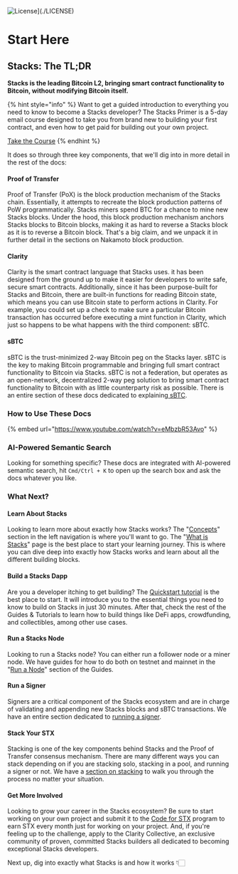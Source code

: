 ![License](https://img.shields.io/github/license/stacks-network/docs)](./LICENSE)

# Start Here

## Stacks: The TL;DR

**Stacks is the leading Bitcoin L2, bringing smart contract functionality to Bitcoin, without modifying Bitcoin itself.**

{% hint style="info" %}
Want to get a guided introduction to everything you need to know to become a Stacks developer? The Stacks Primer is a 5-day email course designed to take you from brand new to building your first contract, and even how to get paid for building out your own project.

[Take the Course](https://stacks.org/dev)
{% endhint %}

It does so through three key components, that we'll dig into in more detail in the rest of the docs:

#### Proof of Transfer

Proof of Transfer (PoX) is the block production mechanism of the Stacks chain. Essentially, it attempts to recreate the block production patterns of PoW programmatically. Stacks miners spend BTC for a chance to mine new Stacks blocks. Under the hood, this block production mechanism anchors Stacks blocks to Bitcoin blocks, making it as hard to reverse a Stacks block as it is to reverse a Bitcoin block. That's a big claim, and we unpack it in further detail in the sections on Nakamoto block production.

#### Clarity

Clarity is the smart contract language that Stacks uses. it has been designed from the ground up to make it easier for developers to write safe, secure smart contracts. Additionally, since it has been purpose-built for Stacks and Bitcoin, there are built-in functions for reading Bitcoin state, which means you can use Bitcoin state to perform actions in Clarity. For example, you could set up a check to make sure a particular Bitcoin transaction has occurred before executing a mint function in Clarity, which just so happens to be what happens with the third component: sBTC.

#### sBTC

sBTC is the trust-minimized 2-way Bitcoin peg on the Stacks layer. sBTC is the key to making Bitcoin programmable and bringing full smart contract functionality to Bitcoin via Stacks. sBTC is not a federation, but operates as an open-network, decentralized 2-way peg solution to bring smart contract functionality to Bitcoin with as little counterparty risk as possible. There is an entire section of these docs dedicated to explaining[ sBTC](concepts/sbtc/).

### How to Use These Docs

{% embed url="https://www.youtube.com/watch?v=eMbzbR53Avo" %}

### AI-Powered Semantic Search

Looking for something specific? These docs are integrated with AI-powered semantic search, hit `Cmd/Ctrl + K` to open up the search box and ask the docs whatever you like.

### What Next?

#### Learn About Stacks

Looking to learn more about exactly how Stacks works? The "[Concepts](broken-reference/)" section in the left navigation is where you'll want to go. The "[What is Stacks](concepts/stacks-101/what-is-stacks.md)" page is the best place to start your learning journey. This is where you can dive deep into exactly how Stacks works and learn about all the different building blocks.

#### Build a Stacks Dapp

Are you a developer itching to get building? The [Quickstart tutorial](guides-and-tutorials/hello-stacks-quickstart-tutorial.md) is the best place to start. It will introduce you to the essential things you need to know to build on Stacks in just 30 minutes. After that, check the rest of the Guides & Tutorials to learn how to build things like DeFi apps, crowdfunding, and collectibles, among other use cases.

#### Run a Stacks Node

Looking to run a Stacks node? You can either run a follower node or a miner node. We have guides for how to do both on testnet and mainnet in the "[Run a Node](guides-and-tutorials/nodes-and-miners/)" section of the Guides.

#### Run a Signer

Signers are a critical component of the Stacks ecosystem and are in charge of validating and appending new Stacks blocks and sBTC transactions. We have an entire section dedicated to [running a signer](guides-and-tutorials/running-a-signer/).

#### Stack Your STX

Stacking is one of the key components behind Stacks and the Proof of Transfer consensus mechanism. There are many different ways you can stack depending on if you are stacking solo, stacking in a pool, and running a signer or not. We have a [section on stacking](guides-and-tutorials/stack-stx/) to walk you through the process no matter your situation.

#### Get More Involved

Looking to grow your career in the Stacks ecosystem? Be sure to start working on your own project and submit it to the [Code for STX](https://stacks.org/code-for-stx) program to earn STX every month just for working on your project. And, if you're feeling up to the challenge, apply to the Clarity Collective, an exclusive community of proven, committed Stacks builders all dedicated to becoming exceptional Stacks developers.

Next up, dig into exactly what Stacks is and how it works 👇🏻
